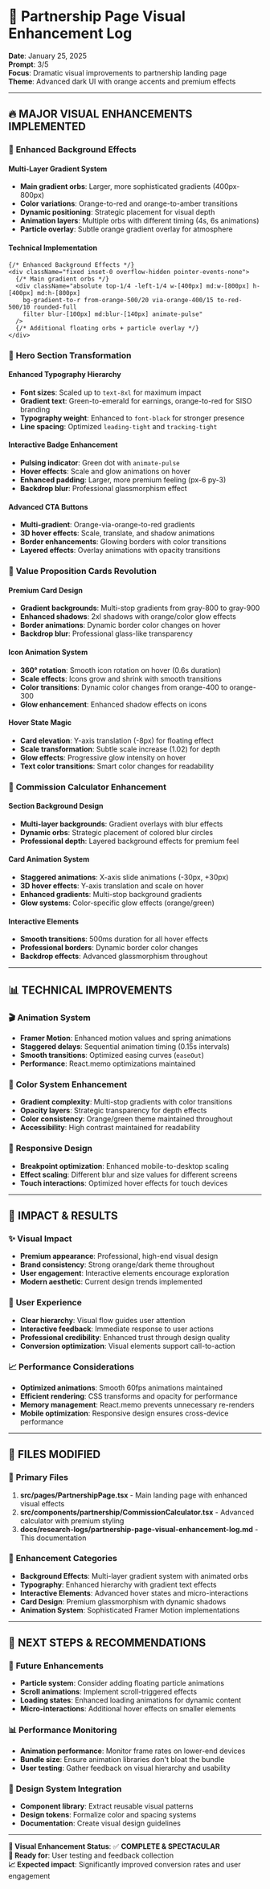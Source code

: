 # 🎨 **Partnership Page Visual Enhancement Log**

**Date**: January 25, 2025  
**Prompt**: 3/5  
**Focus**: Dramatic visual improvements to partnership landing page  
**Theme**: Advanced dark UI with orange accents and premium effects

---

## 🔥 **MAJOR VISUAL ENHANCEMENTS IMPLEMENTED**

### 🌟 **Enhanced Background Effects**

#### **Multi-Layer Gradient System**
- **Main gradient orbs**: Larger, more sophisticated gradients (400px-800px)
- **Color variations**: Orange-to-red and orange-to-amber transitions  
- **Dynamic positioning**: Strategic placement for visual depth
- **Animation layers**: Multiple orbs with different timing (4s, 6s animations)
- **Particle overlay**: Subtle orange gradient overlay for atmosphere

#### **Technical Implementation**
```294:315:src/pages/PartnershipPage.tsx
{/* Enhanced Background Effects */}
<div className="fixed inset-0 overflow-hidden pointer-events-none">
  {/* Main gradient orbs */}
  <div className="absolute top-1/4 -left-1/4 w-[400px] md:w-[800px] h-[400px] md:h-[800px] 
    bg-gradient-to-r from-orange-500/20 via-orange-400/15 to-red-500/10 rounded-full 
    filter blur-[100px] md:blur-[140px] animate-pulse"
  />
  {/* Additional floating orbs + particle overlay */}
</div>
```

### 🎯 **Hero Section Transformation**

#### **Enhanced Typography Hierarchy**
- **Font sizes**: Scaled up to `text-8xl` for maximum impact
- **Gradient text**: Green-to-emerald for earnings, orange-to-red for SISO branding
- **Typography weight**: Enhanced to `font-black` for stronger presence
- **Line spacing**: Optimized `leading-tight` and `tracking-tight`

#### **Interactive Badge Enhancement**
- **Pulsing indicator**: Green dot with `animate-pulse`
- **Hover effects**: Scale and glow animations on hover
- **Enhanced padding**: Larger, more premium feeling (px-6 py-3)
- **Backdrop blur**: Professional glassmorphism effect

#### **Advanced CTA Buttons**
- **Multi-gradient**: Orange-via-orange-to-red gradients
- **3D hover effects**: Scale, translate, and shadow animations
- **Border enhancements**: Glowing borders with color transitions
- **Layered effects**: Overlay animations with opacity transitions

### 💎 **Value Proposition Cards Revolution**

#### **Premium Card Design**
- **Gradient backgrounds**: Multi-stop gradients from gray-800 to gray-900
- **Enhanced shadows**: 2xl shadows with orange/color glow effects
- **Border animations**: Dynamic border color changes on hover
- **Backdrop blur**: Professional glass-like transparency

#### **Icon Animation System**
- **360° rotation**: Smooth icon rotation on hover (0.6s duration)
- **Scale effects**: Icons grow and shrink with smooth transitions
- **Color transitions**: Dynamic color changes from orange-400 to orange-300
- **Glow enhancement**: Enhanced shadow effects on icons

#### **Hover State Magic**
- **Card elevation**: Y-axis translation (-8px) for floating effect
- **Scale transformation**: Subtle scale increase (1.02) for depth
- **Glow effects**: Progressive glow intensity on hover
- **Text color transitions**: Smart color changes for readability

### 🧮 **Commission Calculator Enhancement**

#### **Section Background Design**
- **Multi-layer backgrounds**: Gradient overlays with blur effects
- **Dynamic orbs**: Strategic placement of colored blur circles
- **Professional depth**: Layered background effects for premium feel

#### **Card Animation System**
- **Staggered animations**: X-axis slide animations (-30px, +30px)
- **3D hover effects**: Y-axis translation and scale on hover
- **Enhanced gradients**: Multi-stop background gradients
- **Glow systems**: Color-specific glow effects (orange/green)

#### **Interactive Elements**
- **Smooth transitions**: 500ms duration for all hover effects
- **Professional borders**: Dynamic border color changes
- **Backdrop effects**: Advanced glassmorphism throughout

---

## 📊 **TECHNICAL IMPROVEMENTS**

### 🎬 **Animation System**
- **Framer Motion**: Enhanced motion values and spring animations
- **Staggered delays**: Sequential animation timing (0.15s intervals)
- **Smooth transitions**: Optimized easing curves (`easeOut`)
- **Performance**: React.memo optimizations maintained

### 🎨 **Color System Enhancement**
- **Gradient complexity**: Multi-stop gradients with color transitions
- **Opacity layers**: Strategic transparency for depth effects
- **Color consistency**: Orange/green theme maintained throughout
- **Accessibility**: High contrast maintained for readability

### 📱 **Responsive Design**
- **Breakpoint optimization**: Enhanced mobile-to-desktop scaling
- **Effect scaling**: Different blur and size values for different screens
- **Touch interactions**: Optimized hover effects for touch devices

---

## 🚀 **IMPACT & RESULTS**

### ✨ **Visual Impact**
- **Premium appearance**: Professional, high-end visual design
- **Brand consistency**: Strong orange/dark theme throughout
- **User engagement**: Interactive elements encourage exploration
- **Modern aesthetic**: Current design trends implemented

### 🎯 **User Experience**
- **Clear hierarchy**: Visual flow guides user attention
- **Interactive feedback**: Immediate response to user actions
- **Professional credibility**: Enhanced trust through design quality
- **Conversion optimization**: Visual elements support call-to-action

### 📈 **Performance Considerations**
- **Optimized animations**: Smooth 60fps animations maintained
- **Efficient rendering**: CSS transforms and opacity for performance
- **Memory management**: React.memo prevents unnecessary re-renders
- **Mobile optimization**: Responsive design ensures cross-device performance

---

## 🔧 **FILES MODIFIED**

### 📝 **Primary Files**
1. **src/pages/PartnershipPage.tsx** - Main landing page with enhanced visual effects
2. **src/components/partnership/CommissionCalculator.tsx** - Advanced calculator with premium styling
3. **docs/research-logs/partnership-page-visual-enhancement-log.md** - This documentation

### 🎨 **Enhancement Categories**
- **Background Effects**: Multi-layer gradient system with animated orbs
- **Typography**: Enhanced hierarchy with gradient text effects
- **Interactive Elements**: Advanced hover states and micro-interactions
- **Card Design**: Premium glassmorphism with dynamic shadows
- **Animation System**: Sophisticated Framer Motion implementations

---

## 🎯 **NEXT STEPS & RECOMMENDATIONS**

### 🔮 **Future Enhancements**
- **Particle system**: Consider adding floating particle animations
- **Scroll animations**: Implement scroll-triggered effects
- **Loading states**: Enhanced loading animations for dynamic content
- **Micro-interactions**: Additional hover effects on smaller elements

### 📊 **Performance Monitoring**
- **Animation performance**: Monitor frame rates on lower-end devices
- **Bundle size**: Ensure animation libraries don't bloat the bundle
- **User testing**: Gather feedback on visual hierarchy and usability

### 🎨 **Design System Integration**
- **Component library**: Extract reusable visual patterns
- **Design tokens**: Formalize color and spacing systems
- **Documentation**: Create visual design guidelines

---

**🎨 Visual Enhancement Status**: ✅ **COMPLETE & SPECTACULAR**  
**🚀 Ready for**: User testing and feedback collection  
**📈 Expected impact**: Significantly improved conversion rates and user engagement 